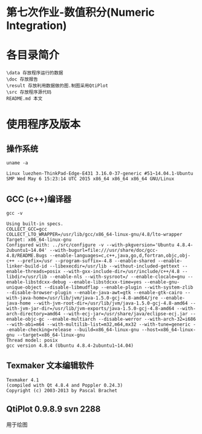# 第七次作业-数值积分(Numeric Integration)

# 各目录简介
	\data 存放程序运行的数据
	\doc 存放报告
	\result 存放利用数据做的图.制图采用QtiPlot
	\src 存放程序源代码
	README.md 本文

# 使用程序及版本

## 操作系统
```{bash} 
uname -a
```
	Linux luezhen-ThinkPad-Edge-E431 3.16.0-37-generic #51~14.04.1-Ubuntu SMP Wed May 6 15:23:14 UTC 2015 x86_64 x86_64 x86_64 GNU/Linux

## GCC (c++)编译器
```{bash} 
gcc -v
```
	Using built-in specs.
	COLLECT_GCC=gcc
	COLLECT_LTO_WRAPPER=/usr/lib/gcc/x86_64-linux-gnu/4.8/lto-wrapper
	Target: x86_64-linux-gnu
	Configured with: ../src/configure -v --with-pkgversion='Ubuntu 4.8.4-2ubuntu1~14.04' --with-bugurl=file:///usr/share/doc/gcc-4.8/README.Bugs --enable-languages=c,c++,java,go,d,fortran,objc,obj-c++ --prefix=/usr --program-suffix=-4.8 --enable-shared --enable-linker-build-id --libexecdir=/usr/lib --without-included-gettext --enable-threads=posix --with-gxx-include-dir=/usr/include/c++/4.8 --libdir=/usr/lib --enable-nls --with-sysroot=/ --enable-clocale=gnu --enable-libstdcxx-debug --enable-libstdcxx-time=yes --enable-gnu-unique-object --disable-libmudflap --enable-plugin --with-system-zlib --disable-browser-plugin --enable-java-awt=gtk --enable-gtk-cairo --with-java-home=/usr/lib/jvm/java-1.5.0-gcj-4.8-amd64/jre --enable-java-home --with-jvm-root-dir=/usr/lib/jvm/java-1.5.0-gcj-4.8-amd64 --with-jvm-jar-dir=/usr/lib/jvm-exports/java-1.5.0-gcj-4.8-amd64 --with-arch-directory=amd64 --with-ecj-jar=/usr/share/java/eclipse-ecj.jar --enable-objc-gc --enable-multiarch --disable-werror --with-arch-32=i686 --with-abi=m64 --with-multilib-list=m32,m64,mx32 --with-tune=generic --enable-checking=release --build=x86_64-linux-gnu --host=x86_64-linux-gnu --target=x86_64-linux-gnu
	Thread model: posix
	gcc version 4.8.4 (Ubuntu 4.8.4-2ubuntu1~14.04) 

## Texmaker 文本编辑软件
	Texmaker 4.1
	(compiled with Qt 4.8.4 and Poppler 0.24.3)
	Copyright (c) 2003-2013 by Pascal Brachet

## QtiPlot 0.9.8.9 svn 2288
用于绘图
